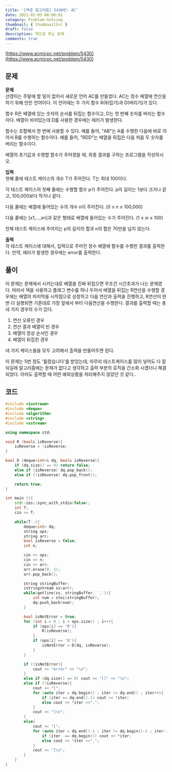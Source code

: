 ```yaml
---
title: '[백준 알고리즘] 5430번: AC'
date: 2021-03-03 00:00:01
category: Problem-Solving
thumbnail: { thumbnailSrc }
draft: false
description: 덱으로 푸는 문제
comments: true
---
```


[https://www.acmicpc.net/problem/5430](https://www.acmicpc.net/problem/5430)

## 문제

**문제**<br>
선영이는 주말에 할 일이 없어서 새로운 언어 AC를 만들었다. AC는 정수 배열에 연산을 하기 위해 만든 언어이다. 이 언어에는 두 가지 함수 R(뒤집기)과 D(버리기)가 있다.

함수 R은 배열에 있는 숫자의 순서를 뒤집는 함수이고, D는 첫 번째 숫자를 버리는 함수이다. 배열이 비어있는데 D를 사용한 경우에는 에러가 발생한다.

함수는 조합해서 한 번에 사용할 수 있다. 예를 들어, "AB"는 A를 수행한 다음에 바로 이어서 B를 수행하는 함수이다. 예를 들어, "RDD"는 배열을 뒤집은 다음 처음 두 숫자를 버리는 함수이다.

배열의 초기값과 수행할 함수가 주어졌을 때, 최종 결과를 구하는 프로그램을 작성하시오.

**입력**<br>
첫째 줄에 테스트 케이스의 개수 T가 주어진다. T는 최대 100이다.

각 테스트 케이스의 첫째 줄에는 수행할 함수 p가 주어진다. p의 길이는 1보다 크거나 같고, 100,000보다 작거나 같다.

다음 줄에는 배열에 들어있는 수의 개수 n이 주어진다. (0 ≤ n ≤ 100,000)

다음 줄에는 [x1,...,xn]과 같은 형태로 배열에 들어있는 수가 주어진다. (1 ≤ xi ≤ 100)

전체 테스트 케이스에 주어지는 p의 길이의 합과 n의 합은 70만을 넘지 않는다.

**출력**<br>
각 테스트 케이스에 대해서, 입력으로 주어진 정수 배열에 함수를 수행한 결과를 출력한다. 만약, 에러가 발생한 경우에는 error를 출력한다.

## 풀이

이 문제는 문제에서 시키는대로 배열을 진짜 뒤집으면 무조건 시간초과가 나는 문제였다. 따라서 덱을 사용하고 플래그 변수를 하나 두어서 배열을 뒤집는 R연산을 수행할 경우에는 배열의 마지막을 시작점으로 상정하고 다음 연산과 출력을 진행하고, R연산이 한번 더 실행되면 기존대로 가장 앞에서 부터 다음연산을 수행한다. 결과를 출력할 때는 총 네 가지 경우의 수가 있다.

1. 연산 오류인 경우
2. 연산 결과 배열이 빈 경우
3. 배열이 정상 순서인 경우
4. 배열이 뒤집힌 경우

네 가지 케이스들을 모두 고려해서 출력을 만들어두면 된다.

이 문제는 5번 정도 '틀렸습니다'를 받았는데, 아무리 테스트케이스를 많이 넣어도 다 잘 되길래 알고리즘에는 문제가 없다고 생각하고 출력 부분의 로직을 간소화 시켰더니 해결되었다. 아마도 출력할 때 어떤 예외상황을 처리해주지 않았던 것 같다..

## 코드

```cpp
#include <iostream>
#include <deque>
#include <algorithm>
#include <string>
#include <sstream>

using namespace std;

void R (bool& isReverse){
    isReverse = !isReverse;
}

bool D (deque<int>& dq, bool& isReverse){
    if (dq.size() == 0) return false;
    else if (isReverse) dq.pop_back();
    else if (!isReverse) dq.pop_front();

    return true;
}

int main (){
    std::ios::sync_with_stdio(false);
    int T;
    cin >> T;

    while(T--){
        deque<int> dq;
        string ops;
        string arr;
        bool isReverse = false;
        int n;

        cin >> ops;
        cin >> n;
        cin >> arr;
        arr.erase(0, 1);
        arr.pop_back();

        string stringBuffer;
        istringstream ss(arr);
        while(getline(ss, stringBuffer, ',')){
            int num = stoi(stringBuffer);
            dq.push_back(num);
        }

        bool isNotError = true;
        for (int i = 0 ; i < ops.size() ; i++){
            if (ops[i] == 'R'){
                R(isReverse);
            }
            if (ops[i] == 'D'){
                isNotError = D(dq, isReverse);
            }
        }

        if (!isNotError){
            cout << "error" << "\n";
        }
        else if (dq.size() == 0) cout << "[]" << "\n";
        else if (!isReverse){
            cout << "[";
            for (auto iter = dq.begin() ; iter != dq.end() ; iter++){
                if (iter == dq.end()-1) cout << *iter;
                else cout << *iter <<",";
            }
            cout << "]\n";
        }
        else{
            cout << "[";
            for (auto iter = dq.end()-1 ; iter != dq.begin()-1 ; iter--){
                if (iter  == dq.begin()) cout << *iter;
                else cout << *iter <<",";
            }
            cout << "]\n";
        }
    }
}


```
